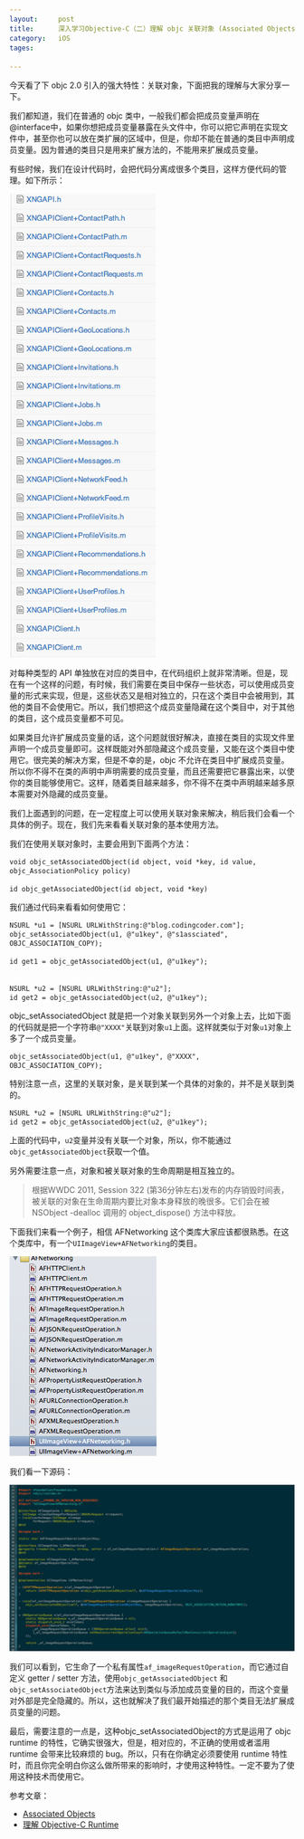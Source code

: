 ```yaml
---
layout: 	post
title:		深入学习Objective-C（二）理解 objc 关联对象 (Associated Objects)
category:	iOS
tages:		

---
```


今天看了下 objc 2.0 引入的强大特性：关联对象，下面把我的理解与大家分享一下。

我们都知道，我们在普通的 objc 类中，一般我们都会把成员变量声明在@interface中，如果你想把成员变量暴露在头文件中，你可以把它声明在实现文件中，甚至你也可以放在类扩展的区域中，但是，你却不能在普通的类目中声明成员变量。因为普通的类目只是用来扩展方法的，不能用来扩展成员变量。

有些时候，我们在设计代码时，会把代码分离成很多个类目，这样方便代码的管理。如下所示：

![](../album/associate-objects/1.png)

对每种类型的 API 单独放在对应的类目中，在代码组织上就非常清晰。但是，现在有一个这样的问题，有时候，我们需要在类目中保存一些状态，可以使用成员变量的形式来实现，但是，这些状态又是相对独立的，只在这个类目中会被用到，其他的类目不会使用它。所以，我们想把这个成员变量隐藏在这个类目中，对于其他的类目，这个成员变量都不可见。
	
如果类目允许扩展成员变量的话，这个问题就很好解决，直接在类目的实现文件里声明一个成员变量即可。这样既能对外部隐藏这个成员变量，又能在这个类目中使用它。很完美的解决方案，但是不幸的是，objc 不允许在类目中扩展成员变量。所以你不得不在类的声明中声明需要的成员变量，而且还需要把它暴露出来，以使你的类目能够使用它。这样，随着类目越来越多，你不得不在类中声明越来越多原本需要对外隐藏的成员变量。

我们上面遇到的问题，在一定程度上可以使用关联对象来解决，稍后我们会看一个具体的例子。现在，我们先来看看关联对象的基本使用方法。

我们在使用关联对象时，主要会用到下面两个方法：

	void objc_setAssociatedObject(id object, void *key, id value, objc_AssociationPolicy policy)
	
	id objc_getAssociatedObject(id object, void *key)

我们通过代码来看看如何使用它：

    NSURL *u1 = [NSURL URLWithString:@"blog.codingcoder.com"];
    objc_setAssociatedObject(u1, @"u1key", @"s1assciated", OBJC_ASSOCIATION_COPY);
    
    id get1 = objc_getAssociatedObject(u1, @"u1key");
    
    
    NSURL *u2 = [NSURL URLWithString:@"u2"];
    id get2 = objc_getAssociatedObject(u2, @"u1key");

objc_setAssociatedObject 就是把一个对象关联到另外一个对象上去，比如下面的代码就是把一个字符串`@"XXXX"`关联到对象`u1`上面。这样就类似于对象`u1`对象上多了一个成员变量。

	objc_setAssociatedObject(u1, @"u1key", @"XXXX", OBJC_ASSOCIATION_COPY);
	
特别注意一点，这里的关联对象，是关联到某一个具体的对象的，并不是关联到类的。

    NSURL *u2 = [NSURL URLWithString:@"u2"];
    id get2 = objc_getAssociatedObject(u2, @"u1key");
    
上面的代码中，`u2`变量并没有关联一个对象，所以，你不能通过`objc_getAssociatedObject`获取一个值。

另外需要注意一点，对象和被关联对象的生命周期是相互独立的。

> 根据WWDC 2011, Session 322 (第36分钟左右)发布的内存销毁时间表，被关联的对象在生命周期内要比对象本身释放的晚很多。它们会在被 NSObject -dealloc 调用的 object_dispose() 方法中释放。

下面我们来看一个例子，相信 AFNetworking 这个类库大家应该都很熟悉。在这个类库中，有一个`UIImageView+AFNetworking`的类目。

![](../album/associate-objects/2.png)

我们看一下源码：

![](../album/associate-objects/3.png)

我们可以看到，它生命了一个私有属性`af_imageRequestOperation`，而它通过自定义 getter /  setter 方法，使用`objc_getAssociatedObject` 和 `objc_setAssociatedObject`方法来达到类似与添加成员变量的目的，而这个变量对外部是完全隐藏的。所以，这也就解决了我们最开始描述的那个类目无法扩展成员变量的问题。

最后，需要注意的一点是，这种objc_setAssociatedObject的方式是运用了 objc runtime 的特性，它确实很强大，但是，相对应的，不正确的使用或者滥用 runtime 会带来比较麻烦的 bug。所以，只有在你确定必须要使用 runtime 特性时，而且你完全明白你这么做所带来的影响时，才使用这种特性。一定不要为了使用这种技术而使用它。


参考文章：
	
+	[Associated Objects](http://nshipster.cn/associated-objects/)
+	[理解 Objective-C Runtime](http://www.justinyan.me/post/1624)






